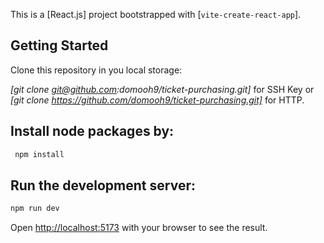 This is a [React.js] project bootstrapped with [`vite-create-react-app`].

## Getting Started

Clone this repository in you local storage:

_[git clone git@github.com:domooh9/ticket-purchasing.git]_ for SSH Key
or
_[git clone https://github.com/domooh9/ticket-purchasing.git]_ for HTTP.

## Install node packages by:

```bash
 npm install

```

## Run the development server:

```bash
npm run dev

```

Open [http://localhost:5173](http://localhost:5173/) with your browser to see the result.
